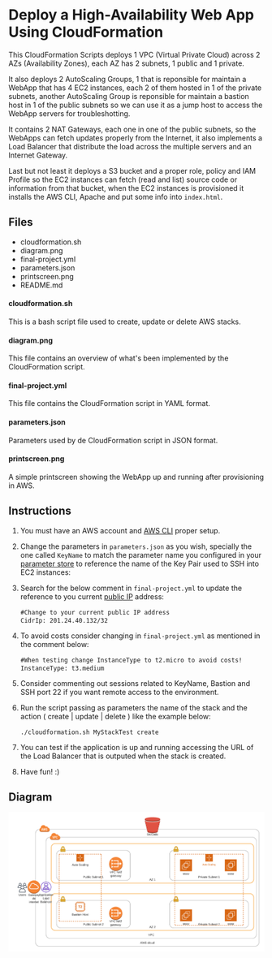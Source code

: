 # Deploy a High-Availability Web App Using CloudFormation
This CloudFormation Scripts deploys 1 VPC (Virtual Private Cloud) across 2 AZs (Availability Zones), each AZ has 2 subnets, 1 public and 1 private. 

It also deploys 2 AutoScaling Groups, 1 that is reponsible for maintain a WebApp that has 4 EC2 instances, each 2 of them hosted in 1 of the private subnets, another AutoScaling Group is reponsible for maintain a bastion host in 1 of the public subnets so we can use it as a jump host to access the WebApp servers for troubleshotting.

It contains 2 NAT Gateways, each one in one of the public subnets, so the WebApps can fetch updates properly from the Internet, it also implements a Load Balancer that distribute the load across the multiple servers and an Internet Gateway.

Last but not least it deploys a S3 bucket and a proper role, policy and IAM Profile so the EC2 instances can fetch (read and list) source code or information from that bucket, when the EC2 instances is provisioned it installs the AWS CLI, Apache and put some info into `index.html`.



## Files

  * cloudformation.sh
  * diagram.png
  * final-project.yml
  * parameters.json
  * printscreen.png
  * README.md

#### cloudformation.sh
This is a bash script file used to create, update or delete AWS stacks.

#### diagram.png
This file contains an overview of what's been implemented by the CloudFormation script.

#### final-project.yml
This file contains the CloudFormation script in YAML format.

#### parameters.json
Parameters used by de CloudFormation script in JSON format.

#### printscreen.png
A simple printscreen showing the WebApp up and running after provisioning in AWS.


## Instructions

1. You must have an AWS account and [AWS CLI](https://docs.aws.amazon.com/cli/latest/userguide/cli-chap-install.html) proper setup.
2. Change the parameters in `parameters.json` as you wish, specially the one called `KeyName` to match the parameter name you configured in your [parameter store](https://docs.aws.amazon.com/AWSCloudFormation/latest/UserGuide/parameters-section-structure.html) to reference the name of the Key Pair used to SSH into EC2 instances:
3. Search for the below comment in `final-project.yml` to update the reference to you current [public IP](https://www.whatsmyip.org/) address:

    ```
    #Change to your current public IP address
    CidrIp: 201.24.40.132/32
    ``` 
4. To avoid costs consider changing in `final-project.yml` as mentioned in the comment below:
    ```
    #When testing change InstanceType to t2.micro to avoid costs!
    InstanceType: t3.medium
    ```
5. Consider commenting out sessions related to KeyName, Bastion and SSH port 22 if you want remote access to the environment.
6. Run the script passing as parameters the name of the stack and the action ( create | update | delete ) like the example below:
    ```
    ./cloudformation.sh MyStackTest create
    ```
7. You can test if the application is up and running accessing the URL of the Load Balancer that is outputed when the stack is created.
8. Have fun! :)



## Diagram

![Screenshot](diagram.png)